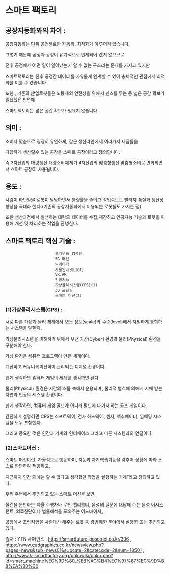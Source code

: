 # 스마트 팩토리

## 공장자동화와의 차이 : 
공장자동화는 단위 공정별로만 자동화, 최적화가 이루어져 있습니다.

그렇기 때문에 공정과 공정이 유기적으로 연계되어 있지 않으므로

전후 공정에서 어떤 일이 일어났는지 알 수 없는 구조라는 문제를 가지고 있지만

스마트팩토리는 전후 공정간 데이터를 자유롭게 연계할 수 있어 총체적인 관점에서 최적화를 이룰 수 있습니다.

또한 , 기존의 산업로봇들은 노동자의 안전성을 위해서 펜스를 두는 등 넓은 공간 확보가 필요했던 반면에 

스마트팩토리는 넓은 공간 확보가 필요치 않습니다.

## 의미 :  
소비자 맞춤으로 굉장히 유연하게, 같은 생산라인에서 여러가지 제품들을

다양하게 생산할수 있는 공장을 스마트 공장이라고 정의합니다.

즉 3차산업의 대량생산 대량소비체제가 4차산업의 맞춤형생산 맞춤형소비로 변화되면서 스마트 공장이 사용됩니다. 

## 용도 :  
사람이 하던일을 로봇이 담당하면서 불량률을 줄이고 작업속도도 빨라져 품질과 생산성향상을 극대화 한다.(기존의 공장자동화에서 이용되는 로봇들도 가지는 점)

또한 생산과정에서 발생하는 대량의 데이터를 수집,저장하고 인공지능 기술과 로봇을 이용해 개선 및 처리하는 작업을 진행한다.


## 스마트 팩토리 핵심 기술 :
                          클라우드 컴퓨팅
                          5G 머신
                          빅데이터
                          사물인터넷(IOT)
                          VR,AR                       
                          인공지능
                          가상물리시스템(CPS)(1)
                          3D 프린팅
                          스마트 머신(2)
                          
                          
### (1)가상물리시스템(CPS) : 
서로 다른 가상과 물리 체계에서 모든 정도(scale)와 수준(level)에서 치밀하게 통합하는 시스템을 말한다.

가상물리시스템을 이해하기 위해서 우선 가상(Cyber) 환경과 물리(Physical) 환경을 구분해야 한다.

가상 환경은 컴퓨터 프로그램이 만든 세계이다.

계산하고 커뮤니케이션하며 관리되는 디지털 환경이다.

쉽게 생각하면 컴퓨터 게임의 세계를 생각하면 된다. 

물리(Physical) 환경은 시간의 흐름 속에서 운용되며, 물리적 법칙에 의해서 지배 받는 자연과 인공의 시스템 환경이다.

쉽게 생각하면, 컴퓨터 게임 골프가 아니라 필드에 나가서 하는 골프 게임이다.

간단하게 설명하면 CPS는 소프트웨어, 전자 하드웨어, 센서, 액추에이터, 임베딩 시스템을 모두 포함한다.

그리고 중요한 것은 인간과 기계의 인터페이스 그리고 다른 시스템과의 연결이다. 

### (2)스마트머신 :  
스마트 머신이란, 자율적으로 행동하며, 지능과 자기학습기능을 갖추어 상황에 따라 스스로 판단하여 적응하고,

지금까지 인간 외에는 할 수 없다고 생각했던 작업을 실행하는 기계”라고 정의하고 있다.

우리 주변에서 추진되고 있는 스마트 머신을 보면, 

물건을 운반하는 자율 주행차나 무인 헬리콥터, 음성의 질문에 대답해 주는 음성 어시스턴트, 의료진단이나 법률해석을 도와주는 어드바이져, 

공장에서 조립작업을 사람대신 해주는 로봇 등 광범위한 분야에서 실용화 또는 추진되고 있다. 
                          
출처 : YTN 사이언스 , https://smartfuture-poscoict.co.kr/306 ,
https://www.cadgraphics.co.kr/newsview.php?pages=news&sub=news01&subcate=2&catecode=2&num=18501 
, http://www.k-smartfactory.org/dokuwiki/doku.php?id=smart_machine%EC%9D%80_%EB%AC%B4%EC%97%87%EC%9D%B8%EA%B0%80
